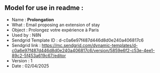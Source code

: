 ## Model for use in readme :
- Name : **Prolongation**
- What : Email proposing an extension of stay 
- Object : Prolongez votre expérience à Paris
- Used by : N8N
- Sendgrid Template ID : d-c0a6e97f487d446d8d0e240a406817c6
- Sendgrid link : https://mc.sendgrid.com/dynamic-templates/d-c0a6e97f487d446d8d0e240a406817c6/version/5859e6f2-c53e-4ee1-89c2-5f453a619c67/editor
- Version : 1
- Date : 02/04/2025
